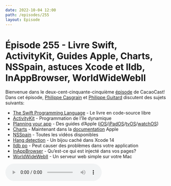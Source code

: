```yaml
---
date: 2022-10-04 12:00
path: /episodes/255
layout: Episode
---
```

# Épisode 255 - Livre Swift, ActivityKit, Guides Apple, Charts, NSSpain, astuces Xcode et lldb, InAppBrowser, WorldWideWebII
<p>Bienvenue dans le deux-cent-cinquante-cinqui&egrave;me&nbsp;<a href="https://cacaocast.com/media/cacaocast_255.mp3" title="CacaoCast Episode 255">épisode</a> de CacaoCast! Dans cet épisode, <a href="http://www.twitter.com/philippec" title="Philippe Casgrain sur Twitter">Philippe Casgrain</a> et <a href="http://www.twitter.com/cacaocast" title="Philippe Guitard sur Twitter">Philippe Guitard</a> discutent des sujets suivants:</p>
<ul>
<li><a href="https://forums.swift.org/t/moving-the-swift-programming-language-book-to-open-source/59989" title="The Swift Programming Language">The Swift Programming Language</a> - Le livre en code-source libre</li>
<li><a href="https://developer.apple.com/documentation/activitykit" title="ActivityKit">ActivityKit</a> - Programmation de l’île dynamique</li>
<li><a href="https://developer.apple.com/macos/planning/" title="Planning your app">Planning your app</a> - Des guides d’Apple (<a href="https://developer.apple.com/ios/planning/" title="Guide pour iOS">iOS</a>/<a href="https://developer.apple.com/ipados/planning/" title="Guide pour iPadOS">iPadOS</a>/<a href="https://developer.apple.com/tvos/planning/" title="Guide pour tvOS">tvOS</a>/<a href="https://developer.apple.com/watchos/planning/" title="Guide pour watchOS">watchOS</a>)</li>
<li><a href="https://developer.apple.com/design/human-interface-guidelines/components/content/charts" title="Charts">Charts</a> - Maintenant dans la <a href="https://developer.apple.com/design/human-interface-guidelines/patterns/charting-data" title="charting-data">documentation</a> Apple</li>
<li><a href="https://vimeo.com/nsspain" title="NSSpain">NSSpain</a> - Toutes les vidéos disponibles</li>
<li><a href="https://twitter.com/qzervaas/status/1547123259484672000" title="Hang detection">Hang detection</a> - Un bijou caché dans Xcode 14</li>
<li><a href="https://diggingdeveloper.blog/2022/08/03/til-lldb-po-strongly-captures-an-object-forever/" title="lldb po">lldb po</a> - Peut causer des problèmes dans votre application</li>
<li><a href="https://krausefx.com/blog/announcing-inappbrowsercom-see-what-javascript-commands-get-executed-in-an-in-app-browser" title="InAppBrowser">InAppBrowser</a> - Qu’est-ce qui est injecté dans vos pages?</li>
<li><a href="https://blog.iconfactory.com/2022/06/worldwideweb-part-2/" title="WorldWideWebII">WorldWideWebII</a> - Un serveur web simple sur votre Mac</li>
</ul>
<p><audio controls><source src="https://cacaocast.com/media/cacaocast_255.mp3" type="audio/mpeg"><source src="https://cacaocast.com/media/cacaocast_255.mp3" type="audio/mp4">Votre navigateur ne supporte pas l'élément audio / Your browser does not support the audio element.</audio></p>
